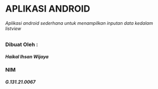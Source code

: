 # APLIKASI ANDROID
###### Aplikasi android sederhana untuk menampilkan inputan data kedalam listview

### Dibuat Oleh :
##### Haikal Ihsan Wijaya
### NIM
##### G.131.21.0067